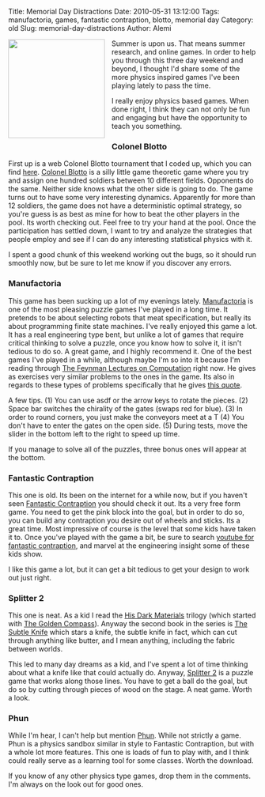 Title: Memorial Day Distractions
Date: 2010-05-31 13:12:00
Tags: manufactoria, games, fantastic contraption, blotto, memorial day
Category: old
Slug: memorial-day-distractions
Author: Alemi


<div class="separator" style="clear: both; text-align: center;"><a href="http://1.bp.blogspot.com/_YOjDhtygcuA/TAPt33D8YYI/AAAAAAAAALQ/oUokdNNFupw/s1600/manufactoria.png" imageanchor="1" style="clear: left; float: left; margin-bottom: 1em; margin-right: 1em;"><img border="0" height="200" src="http://1.bp.blogspot.com/_YOjDhtygcuA/TAPt33D8YYI/AAAAAAAAALQ/oUokdNNFupw/s200/manufactoria.png" width="195" /></a></div>Summer is upon us.  That means summer research, and online games.  In order to help you through this three day weekend and beyond, I thought I'd share some of the more physics inspired games I've been playing lately to pass the time.

I really enjoy physics based games.  When done right, I think they can not only be fun and engaging but have the opportunity to teach you something.

<a name='more'></a>

<h3>Colonel Blotto </h3>First up is a web Colonel Blotto tournament that I coded up, which you can find <a href="http://pages.physics.cornell.edu/~aalemi/blotto/index.php">here</a>.  <a href="http://en.wikipedia.org/wiki/Colonel_Blotto">Colonel Blotto</a> is a silly little game theoretic game where you try and assign one hundred soldiers between 10 different fields.  Opponents do the same.  Neither side knows what the other side is going to do.  The game turns out to have some very interesting dynamics.  Apparently for more than 12 soldiers, the game does not have a deterministic optimal strategy, so you're guess is as best as mine for how to beat the other players in the pool.  Its worth checking out.  Feel free to try your hand at the pool.  Once the participation has settled down, I want to try and analyze the strategies that people employ and see if I can do any interesting statistical physics with it.

I spent a good chunk of this weekend working out the bugs, so it should run smoothly now, but be sure to let me know if you discover any errors.

<h3>Manufactoria</h3>This game has been sucking up a lot of my evenings lately.  <a href="http://pleasingfungus.com/">Manufactoria</a> is one of the most pleasing puzzle games I've played in a long time.  It pretends to be about selecting robots that meat specification, but really its about programming finite state machines.  I've really enjoyed this game a lot.  It has a real engineering type bent, but unlike a lot of games that require critical thinking to solve a puzzle, once you know how to solve it, it isn't tedious to do so.  A great game, and I highly recommend it.  One of the best games I've played in a while, although maybe I'm so into it because I'm reading through <a href="http://books.google.com/books?id=-olQAAAAMAAJ&amp;q=feynman+lectures+on+computation&amp;dq=feynman+lectures+on+computation&amp;ei=qOoDTIntCqCszQSc-cyODA&amp;cd=1">The Feynman Lectures on Computation</a> right now.  He gives as exercises very similar problems to the ones in the game.  Its also in regards to these types of problems specifically that he gives <a href="http://thevirtuosi.blogspot.com/2010/04/some-of-best-advice-youll-ever-receive.html">this quote</a>.

A few tips. (1) You can use asdf or the arrow keys to rotate the pieces. (2) Space bar switches the chirality of the gates (swaps red for blue). (3) In order to round corners, you just make the conveyors meet at a T (4) You don't have to enter the gates on the open side.  (5) During tests, move the slider in the bottom left to the right to speed up time.

If you manage to solve all of the puzzles, three bonus ones will appear at the bottom.

<h3>Fantastic Contraption</h3>This one is old.  Its been on the internet for a while now, but if you haven't seen 
<a href="http://www.kongregate.com/games/inXile_Ent/fantastic-contraption?acomplete=fantastic">Fantastic Contraption</a> you should check it out.  Its a very free form game.  You need to get the pink block into the goal, but in order to do so, you can build any contraption you desire out of wheels and sticks.  Its a great time.  Most impressive of course is the level that some kids have taken it to.  Once you've played with the game a bit, be sure to search <a href="http://www.youtube.com/results?search_query=fantastic+contraption&amp;page=&amp;utm_source=opensearch">youtube for fantastic contraption</a>, and marvel at the engineering insight some of these kids show.

I like this game a lot, but it can get a bit tedious to get your design to work out just right.

<h3>Splitter 2</h3>This one is neat.  As a kid I read the <a href="http://en.wikipedia.org/wiki/His_Dark_Materials">His Dark Materials</a> trilogy (which started with <a href="http://en.wikipedia.org/wiki/Golden_Compass">The Golden Compass</a>).  Anyway the second book in the series is <a href="http://en.wikipedia.org/wiki/The_Subtle_Knife">The Subtle Knife</a> which stars a knife, the subtle knife in fact, which can cut through anything like butter, and I mean anything, including the fabric between worlds.  

This led to many day dreams as a kid, and I've spent a lot of time thinking about what a knife like that could actually do.  Anyway, <a href="http://www.kongregate.com/games/CasualCollective/splitter-2">Splitter 2</a> is a puzzle game that works along those lines.  You have to get a ball do the goal, but do so by cutting through pieces of wood on the stage.  A neat game.  Worth a look.

<h3>Phun</h3>While I'm hear, I can't help but mention <a href="http://www.phunland.com/wiki/Home">Phun</a>.  While not strictly a game. Phun is a physics sandbox similar in style to Fantastic Contraption, but with a whole lot more features.   This one is loads of fun to play with, and I think could really serve as a learning tool for some classes.  Worth the download.

If you know of any other physics type games, drop them in the comments.  I'm always on the look out for good ones.
